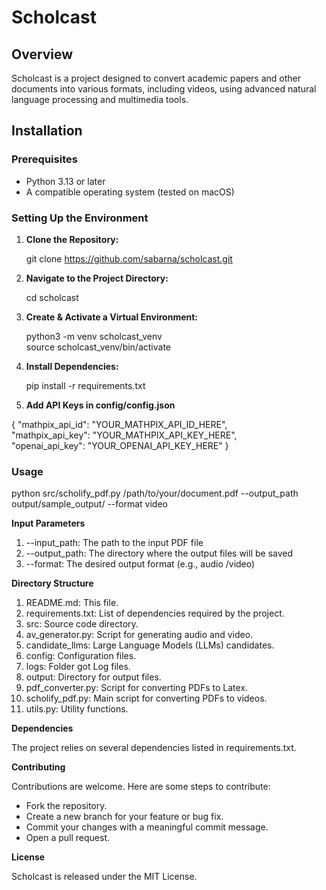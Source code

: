 
# Scholcast

## Overview

Scholcast is a project designed to convert academic papers and other documents into various formats, including videos, using advanced natural language processing and multimedia tools.

## Installation

### Prerequisites

- Python 3.13 or later
- A compatible operating system (tested on macOS)

### Setting Up the Environment

1. **Clone the Repository:**
   
   git clone https://github.com/sabarna/scholcast.git

3. **Navigate to the Project Directory:**
   
    cd scholcast
4. **Create & Activate a Virtual Environment:**
   
    python3 -m venv scholcast_venv <br>
    source scholcast_venv/bin/activate
5. **Install Dependencies:**
   
    pip install -r requirements.txt
6. **Add API Keys in config/config.json**
   
{
    "mathpix_api_id": "YOUR_MATHPIX_API_ID_HERE", <br>
    "mathpix_api_key": "YOUR_MATHPIX_API_KEY_HERE",<br>
    "openai_api_key": "YOUR_OPENAI_API_KEY_HERE"
}

     

### Usage

python src/scholify_pdf.py /path/to/your/document.pdf --output_path output/sample_output/ --format video

**Input Parameters**
1. --input_path: The path to the input PDF file
2. --output_path: The directory where the output files will be saved
3. --format: The desired output format (e.g., audio /video)

**Directory Structure**
   1. README.md: This file.
   2. requirements.txt: List of dependencies required by the project.
   3. src: Source code directory.
   4. av_generator.py: Script for generating audio and video.
   5. candidate_llms: Large Language Models (LLMs) candidates.
   6. config: Configuration files.
   7. logs: Folder got Log files.
   8. output: Directory for output files.
   9. pdf_converter.py: Script for converting PDFs to Latex.
   10. scholify_pdf.py: Main script for converting PDFs to videos.
   11. utils.py: Utility functions.

**Dependencies**

The project relies on several dependencies listed in requirements.txt.

**Contributing**

Contributions are welcome. Here are some steps to contribute:
- Fork the repository.
- Create a new branch for your feature or bug fix.
- Commit your changes with a meaningful commit message.
- Open a pull request.

**License**

Scholcast is released under the MIT License.
